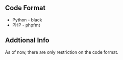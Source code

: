 ## Code Format
- Python - black
- PHP - phpfmt

## Addtional Info
As of now, there are only restriction on the code format. 